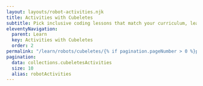 ```yaml
---
layout: layouts/robot-activities.njk
title: Activities with Cubeletes
subtitle: Pick inclusive coding lessons that match your curriculum, learners' needs, and available resources
eleventyNavigation:
  parent: Learn
  key: Activities with Cubeletes
  order: 2
permalink: "/learn/robots/cubeletes/{% if pagination.pageNumber > 0 %}page/{{ pagination.pageNumber + 1 }}/{% endif %}"
pagination:
  data: collections.cubeletesActivities
  size: 10
  alias: robotActivities
---
```

